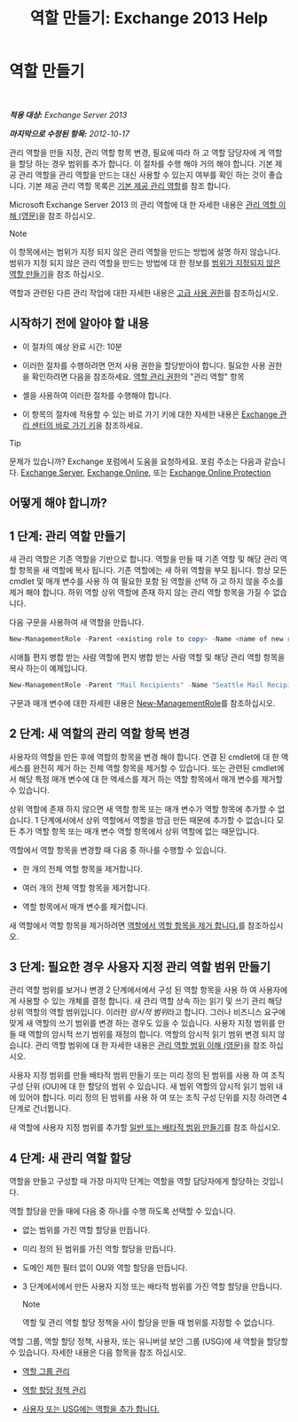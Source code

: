 ﻿---
title: '역할 만들기: Exchange 2013 Help'
TOCTitle: 역할 만들기
ms:assetid: e614ad8f-5946-4135-b130-89ea626afcd4
ms:mtpsurl: https://technet.microsoft.com/ko-kr/library/Dd351214(v=EXCHG.150)
ms:contentKeyID: 50484413
ms.date: 05/22/2018
mtps_version: v=EXCHG.150
ms.translationtype: MT
---

# 역할 만들기

 

_<strong>적용 대상:</strong> Exchange Server 2013_

_<strong>마지막으로 수정된 항목:</strong> 2012-10-17_

관리 역할을 만들 지정, 관리 역할 항목 변경, 필요에 따라 하 고 역할 담당자에 게 역할을 할당 하는 경우 범위를 추가 합니다. 이 절차를 수행 해야 거의 해야 합니다. 기본 제공 관리 역할을 관리 역할을 만드는 대신 사용할 수 있는지 여부를 확인 하는 것이 좋습니다. 기본 제공 관리 역할 목록은 [기본 제공 관리 역할](built-in-management-roles-exchange-2013-help.md)를 참조 합니다.

Microsoft Exchange Server 2013 의 관리 역할에 대 한 자세한 내용은 [관리 역할 이해 (영문)](understanding-management-roles-exchange-2013-help.md)을 참조 하십시오.


> [!NOTE]
> 이 항목에서는 범위가 지정 되지 않은 관리 역할을 만드는 방법에 설명 하지 않습니다. 범위가 지정 되지 않은 관리 역할을 만드는 방법에 대 한 정보를 <A href="create-an-unscoped-role-exchange-2013-help.md">범위가 지정되지 않은 역할 만들기</A>을 참조 하십시오.



역할과 관련된 다른 관리 작업에 대한 자세한 내용은 [고급 사용 권한](advanced-permissions-exchange-2013-help.md)를 참조하십시오.

## 시작하기 전에 알아야 할 내용

  - 이 절차의 예상 완료 시간: 10분

  - 이러한 절차를 수행하려면 먼저 사용 권한을 할당받아야 합니다. 필요한 사용 권한을 확인하려면 다음을 참조하세요. [역할 관리 권한](role-management-permissions-exchange-2013-help.md)의 "관리 역할" 항목

  - 셸을 사용하여 이러한 절차를 수행해야 합니다.

  - 이 항목의 절차에 적용할 수 있는 바로 가기 키에 대한 자세한 내용은 [Exchange 관리 센터의 바로 가기 키](keyboard-shortcuts-in-the-exchange-admin-center-exchange-online-protection-help.md)을 참조하세요.


> [!TIP]
> 문제가 있습니까? Exchange 포럼에서 도움을 요청하세요. 포럼 주소는 다음과 같습니다. <A href="https://go.microsoft.com/fwlink/p/?linkid=60612">Exchange Server</A>, <A href="https://go.microsoft.com/fwlink/p/?linkid=267542">Exchange Online</A>, 또는 <A href="https://go.microsoft.com/fwlink/p/?linkid=285351">Exchange Online Protection</A>



## 어떻게 해야 합니까?

## 1 단계: 관리 역할 만들기

새 관리 역할은 기존 역할을 기반으로 합니다. 역할을 만들 때 기존 역할 및 해당 관리 역할 항목을 새 역할에 복사 됩니다. 기존 역할에는 새 하위 역할을 부모 됩니다. 항상 모든 cmdlet 및 매개 변수를 사용 하 여 필요한 포함 된 역할을 선택 하 고 하지 않을 주소를 제거 해야 합니다. 하위 역할 상위 역할에 존재 하지 않는 관리 역할 항목을 가질 수 없습니다.

다음 구문을 사용하여 새 역할을 만듭니다.

```powershell
New-ManagementRole -Parent <existing role to copy> -Name <name of new role>
```

시애틀 편지 병합 받는 사람 역할에 편지 병합 받는 사람 역할 및 해당 관리 역할 항목을 복사 하는이 예제입니다.

```powershell
New-ManagementRole -Parent "Mail Recipients" -Name "Seattle Mail Recipients"
```

구문과 매개 변수에 대한 자세한 내용은 [New-ManagementRole](https://technet.microsoft.com/ko-kr/library/dd298073\(v=exchg.150\))를 참조하십시오.

## 2 단계: 새 역할의 관리 역할 항목 변경

사용자의 역할을 만든 후에 역할의 항목을 변경 해야 합니다. 연결 된 cmdlet에 대 한 액세스를 완전히 제거 하는 전체 역할 항목을 제거할 수 있습니다. 또는 관련된 cmdlet에서 해당 특정 매개 변수에 대 한 액세스를 제거 하는 역할 항목에서 매개 변수를 제거할 수 있습니다.

상위 역할에 존재 하지 않으면 새 역할 항목 또는 매개 변수가 역할 항목에 추가할 수 없습니다. 1 단계에서에서 상위 역할에서 역할을 방금 만든 때문에 추가할 수 없습니다 모든 추가 역할 항목 또는 매개 변수 역할 항목에서 상위 역할에 없는 때문입니다.

역할에서 역할 항목을 변경할 때 다음 중 하나를 수행할 수 있습니다.

  - 한 개의 전체 역할 항목을 제거합니다.

  - 여러 개의 전체 역할 항목을 제거합니다.

  - 역할 항목에서 매개 변수를 제거합니다.

새 역할에서 역할 항목을 제거하려면 [역할에서 역할 항목을 제거 합니다.](remove-a-role-entry-from-a-role-exchange-2013-help.md)를 참조하십시오.

## 3 단계: 필요한 경우 사용자 지정 관리 역할 범위 만들기

관리 역할 범위를 보거나 변경 2 단계에서에서 구성 된 역할 항목을 사용 하 여 사용자에 게 사용할 수 있는 개체를 결정 합니다. 새 관리 역할 상속 하는 읽기 및 쓰기 관리 해당 상위 역할의 역할 범위입니다. 이러한 *암시적 범위*라고 합니다. 그러나 비즈니스 요구에 맞게 새 역할의 쓰기 범위를 변경 하는 경우도 있을 수 있습니다. 사용자 지정 범위를 만들 때 역할의 암시적 쓰기 범위를 재정의 합니다. 역할의 암시적 읽기 범위 변경 되지 않습니다. 관리 역할 범위에 대 한 자세한 내용은 [관리 역할 범위 이해 (영문)](understanding-management-role-scopes-exchange-2013-help.md)을 참조 하십시오.

사용자 지정 범위를 만들 배타적 범위 만들기 또는 미리 정의 된 범위를 사용 하 여 조직 구성 단위 (OU)에 대 한 할당의 범위 수 있습니다. 새 범위 역할의 암시적 읽기 범위 내에 있어야 합니다. 미리 정의 된 범위를 사용 하 여 또는 조직 구성 단위를 지정 하려면 4 단계로 건너뜁니다.

새 역할에 사용자 지정 범위를 추가할 [일반 또는 배타적 범위 만들기](create-a-regular-or-exclusive-scope-exchange-2013-help.md)를 참조 하십시오.

## 4 단계: 새 관리 역할 할당

역할을 만들고 구성할 때 가장 마지막 단계는 역할을 역할 담당자에게 할당하는 것입니다.

역할 할당을 만들 때에 다음 중 하나를 수행 하도록 선택할 수 있습니다.

  - 없는 범위를 가진 역할 할당을 만듭니다.

  - 미리 정의 된 범위를 가진 역할 할당을 만듭니다.

  - 도메인 제한 필터 없이 OU와 역할 할당을 만듭니다.

  - 3 단계에서에서 만든 사용자 지정 또는 배타적 범위를 가진 역할 할당을 만듭니다.
    

    > [!NOTE]
    > 역할 및 관리 역할 할당 정책을 사이 할당을 만들 때 범위를 지정할 수 없습니다.



역할 그룹, 역할 할당 정책, 사용자, 또는 유니버설 보안 그룹 (USG)에 새 역할을 할당할 수 있습니다. 자세한 내용은 다음 항목을 참조 하십시오.

  - [역할 그룹 관리](manage-role-groups-exchange-2013-help.md)

  - [역할 할당 정책 관리](manage-role-assignment-policies-exchange-2013-help.md)

  - [사용자 또는 USG에는 역할을 추가 합니다.](add-a-role-to-a-user-or-usg-exchange-2013-help.md)

